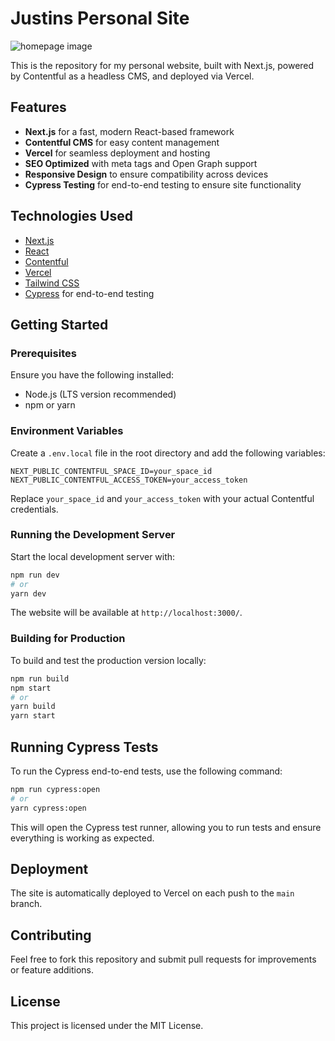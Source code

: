 # Justins Personal Site

![homepage image](/public/homepage/homepage_thumb.png)

This is the repository for my personal website, built with Next.js, powered by Contentful as a headless CMS, and deployed via Vercel.

## Features
- **Next.js** for a fast, modern React-based framework
- **Contentful CMS** for easy content management
- **Vercel** for seamless deployment and hosting
- **SEO Optimized** with meta tags and Open Graph support
- **Responsive Design** to ensure compatibility across devices 
- **Cypress Testing** for end-to-end testing to ensure site functionality

## Technologies Used
- [Next.js](https://nextjs.org/)
- [React](https://reactjs.org/)
- [Contentful](https://www.contentful.com/)
- [Vercel](https://vercel.com/)
- [Tailwind CSS](https://tailwindcss.com/)
- [Cypress](https://www.cypress.io/) for end-to-end testing

## Getting Started

### Prerequisites
Ensure you have the following installed:
- Node.js (LTS version recommended)
- npm or yarn

### Environment Variables
Create a `.env.local` file in the root directory and add the following variables:
```
NEXT_PUBLIC_CONTENTFUL_SPACE_ID=your_space_id
NEXT_PUBLIC_CONTENTFUL_ACCESS_TOKEN=your_access_token
```
Replace `your_space_id` and `your_access_token` with your actual Contentful credentials.

### Running the Development Server
Start the local development server with:
```sh
npm run dev
# or
yarn dev
```
The website will be available at `http://localhost:3000/`.

### Building for Production
To build and test the production version locally:
```sh
npm run build
npm start
# or
yarn build
yarn start
```

## Running Cypress Tests
To run the Cypress end-to-end tests, use the following command:
```sh
npm run cypress:open
# or
yarn cypress:open
```
This will open the Cypress test runner, allowing you to run tests and ensure everything is working as expected.

## Deployment
The site is automatically deployed to Vercel on each push to the `main` branch.

## Contributing
Feel free to fork this repository and submit pull requests for improvements or feature additions.

## License
This project is licensed under the MIT License.
